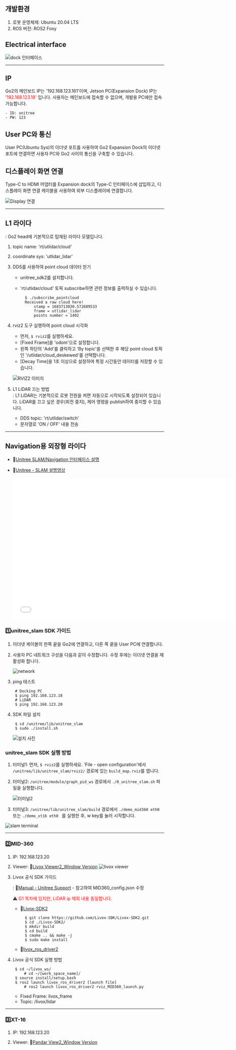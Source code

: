 ## 개발환경
1. 로봇 운영체제: Ubuntu 20.04 LTS
2. ROS 버전: ROS2 Foxy

## Electrical interface

![dock 인터페이스](/YMO-support/images/go2_develop/go2_electrical_interface.png)

---

## IP
Go2의 메인보드 IP는 '192.168.123.161'이며, Jetson PC(Expansion Dock) IP는 <span style="color: red">'192.168.123.18'</span> 입니다. 사용자는 메인보드에 접속할 수 없으며, 개발용 PC에만 접속 가능합니다.  

    - ID: unitree  
    - PW: 123

## User PC와 통신
User PC(Ubuntu Sys)의 이더넷 포트를 사용하여 Go2 Expansion Dock의 이더넷 포트에 연결하면 사용자 PC와 Go2 사이의 통신을 구축할 수 있습니다.

## 디스플레이 화면 연결
Type-C to HDMI 어댑터를 Expansion dock의 Type-C 인터페이스에 삽입하고, 디스플레이 화면 연결 케이블을 사용하여 외부 디스플레이에 연결합니다. 

![Display 연결](/YMO-support/images/go2_develop/go2_display.png)

---

## L1 라이다
: Go2 head에 기본적으로 탑재된 라이다 모델입니다.  

1. topic name: 'rt/utlidar/cloud'
2. coordinate sys: 'utlidar_lidar'
3. DDS를 사용하여 point cloud 데이터 얻기
    - unitree_sdk2를 설치합니다.
    - 'rt/utlidar/cloud' 토픽 subscribe하면 관련 정보를 출력하실 수 있습니다. 

            $ ./subscribe_pointcloud 
            Received a raw cloud here!
                stamp = 1683713030.572689533  
                frame = utlidar_lidar  
                points number = 1402


4. rviz2 도구 실행하여 point cloud 시각화
    - 먼저, ```$ rviz2```를 실행하세요.
    - [Fixed Frame]을 'odom'으로 설정합니다.
    - 왼쪽 하단의 'Add'를 클릭하고 'By topic'을 선택한 후 해당 point cloud 토픽인 '/utlidar/cloud_deskewed'를 선택합니다. 
    - [Decay Time]을 1초 이상으로 설정하여 특정 시간동안 데이터를 저장할 수 있습니다. 
    
    ![RVIZ2 이미지](/YMO-support/images/go2_develop/go2_rviz2.png)

5. L1 LiDAR 끄는 방법  
: L1 LiDAR는 기본적으로 로봇 전원을 켜면 자동으로 시작되도록 설정되어 있습니다. LiDAR를 끄고 싶은 경우(회전 중지), 제어 명령을 publish하여 중지할 수 있습니다. 
    - DDS topic: 'rt/utlidar/switch'
    - 문자열로 'ON / OFF' 내용 전송

---

## Navigation용 외장형 라이다
- 🔗[Unitree SLAM/Navigation 인터페이스 설명](https://support.unitree.com/home/en/developer/SLAM%20and%20Navigation_service)
- 🔗[Unitree - SLAM 설명영상](https://www.bilibili.com/video/BV1kyymYWENd/?buvid=XUE9766E8663F0CF09546CE5B13781F280523)

    <iframe src="//player.bilibili.com/player.html?bvid=BV1kyymYWENd&page=1" 
            scrolling="no" 
            border="0" 
            frameborder="no" 
            framespacing="0" 
            allowfullscreen="true" 
            width="700" 
            height="450"> 
    </iframe>

### 1️⃣unitree_slam SDK 가이드
1. 이더넷 케이블의 한쪽 끝을 Go2에 연결하고, 다른 쪽 끝을 User PC에 연결합니다.
1. 사용자 PC 네트워크 구성을 다음과 같이 수정합니다. 수정 후에는 이더넷 연결을 재활성화 합니다.

    ![network](https://doc-cdn.unitree.com/static/2023/9/6/0f51cb9b12f94f0cb75070d05118c00a_980x816.jpg)

2. ping 테스트

        # Docking PC
        $ ping 192.168.123.18
        # LiDAR
        $ ping 192.168.123.20

3. SDK 파일 설치
    
        $ cd /unitree/lib/unitree_slam
        $ sudo ./install.sh
    ![설치 사진](https://doc-cdn.unitree.com/static/2024/9/20/b90f1ca4f7214f1c8c3c061abf0ff564_561x136.png)

### unitree_slam SDK 실행 방법
1. 터미널1: 먼저, ```$ rviz2```를 실행하세요. 'File - open configuration'에서 ```/unitree/lib/unitree_slam/rviz2/``` 경로에 있는 ```build_map.rviz```를 엽니다.
2. 터미널2: ```/unitree/module/graph_pid_ws``` 경로에서 ```./0_unitree_slam.sh``` 파일을 실행합니다.

    ![터미널2](https://doc-cdn.unitree.com/static/2024/9/20/f5db161f799a4860ab1866b5d9ae57fe_1238x409.png)

3. 터미널3: ```/unitree/lib/unitree_slam/build``` 경로에서 ```./demo_mid360 eth0 ``` 또는 ```./demo_xt16 eth0 ``` 를 실행한 후, w key를 눌러 시작합니다.

![slam terminal](/YMO-support/images/go2_develop/slam_terminal.png) 

---

### 2️⃣MID-360
1. IP: 192.168.123.20

2. Viewer: 🔗[Livox Viewer2_Window Version](https://www.livoxtech.com/mobile/downloads) 
    ![livox viewer](https://doc-cdn.unitree.com/static/2024/7/26/cf6820038cb44907898098d241354765_1843x1054.png)
3. Livox 공식 SDK 가이드

    : 🔗[Manual - Unitree Support](https://support.unitree.com/home/en/G1_developer/lidar_Instructions) - 참고하여 MID360_config.json 수정  
    
    ⚠️ <span style="color: red;">G1 목차에 있지만, LiDAR ip 제외 내용 동일합니다.</span>

    - 🔗[Livox-SDK2](https://github.com/Livox-SDK/Livox-SDK2)
        
            $ git clone https://github.com/Livox-SDK/Livox-SDK2.git
            $ cd ./Livox-SDK2/
            $ mkdir build
            $ cd build
            $ cmake .. && make -j
            $ sudo make install
    
    - 🔗[livox_ros_driver2](https://github.com/Livox-SDK/livox_ros_driver2)

4. Livox 공식 SDK 실행 방법  

        $ cd ~/livox_ws/
            # cd ~/[work_space_name]/
        $ source install/setup.bash
        $ ros2 launch livox_ros_driver2 [launch file]
            # ros2 launch livox_ros_driver2 rviz_MID360_launch.py

    - Fixed Frame: livox_frame
    - Topic: /livox/lidar

---

### 3️⃣XT-16
1. IP: 192.168.123.20

2. Viewer: 🔗[Pandar View2_Window Version](https://www.hesaitech.com/downloads/)